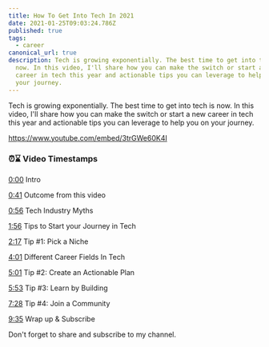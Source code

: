 ```yaml
---
title: How To Get Into Tech In 2021
date: 2021-01-25T09:03:24.786Z
published: true
tags:
  - career
canonical_url: true
description: Tech is growing exponentially. The best time to get into tech is
  now. In this video, I'll share how you can make the switch or start a new
  career in tech this year and actionable tips you can leverage to help you on
  your journey.
---
```

Tech is growing exponentially. The best time to get into tech is now. In this video, I'll share how you can make the switch or start a new career in tech this year and actionable tips you can leverage to help you on your journey.

https://www.youtube.com/embed/3trGWe60K4I



### ⏰⌛️ Video Timestamps

[0:00](https://www.youtube.com/watch?v=3trGWe60K4I&t=0s) Intro 

[0:41](https://www.youtube.com/watch?v=3trGWe60K4I&t=41s) Outcome from this video 

[0:56](https://www.youtube.com/watch?v=3trGWe60K4I&t=56s) Tech Industry Myths 

[1:56](https://www.youtube.com/watch?v=3trGWe60K4I&t=116s) Tips to Start your Journey in Tech 

[2:17](https://www.youtube.com/watch?v=3trGWe60K4I&t=137s) Tip #1: Pick a Niche 

[4:01](https://www.youtube.com/watch?v=3trGWe60K4I&t=241s) Different Career Fields In Tech 

[5:01](https://www.youtube.com/watch?v=3trGWe60K4I&t=301s) Tip #2: Create an Actionable Plan 

[5:53](https://www.youtube.com/watch?v=3trGWe60K4I&t=353s) Tip #3: Learn by Building 

[7:28](https://www.youtube.com/watch?v=3trGWe60K4I&t=448s) Tip #4: Join a Community [](https://www.youtube.com/watch?v=3trGWe60K4I&t=575s)

[9:35](https://www.youtube.com/watch?v=3trGWe60K4I&t=575s) Wrap up & Subscribe

Don't forget to share and subscribe to my channel.